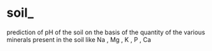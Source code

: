 # soil_
prediction of pH of the soil on the basis of the quantity of the various  minerals present in the soil like Na , Mg , K , P , Ca
